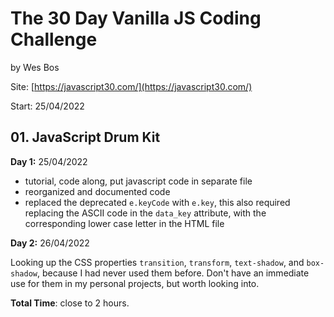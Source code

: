 # The 30 Day Vanilla JS Coding Challenge

by Wes Bos

Site: [https://javascript30.com/](https://javascript30.com/)

Start: 25/04/2022

## 01. JavaScript Drum Kit

**Day 1:** 25/04/2022

- tutorial, code along, put javascript code in separate file
- reorganized and documented code
- replaced the deprecated `e.keyCode` with `e.key`, this also required replacing the ASCII code in the `data_key` attribute, with the corresponding lower case letter in the HTML file

**Day 2:** 26/04/2022

Looking up the CSS properties `transition`, `transform`, `text-shadow`, and `box-shadow`, because I had never used them before. Don't have an immediate use for them in my personal projects, but worth looking into.

**Total Time**: close to 2 hours.

